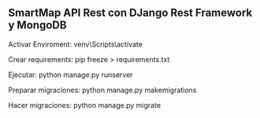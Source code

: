 ## SmartMap API Rest con DJango Rest Framework y MongoDB

Activar Enviroment: venv\Scripts\activate

Crear requirements: pip freeze > requirements.txt

Ejecutar: python manage.py runserver

Preparar migraciones: python manage.py makemigrations

Hacer migraciones: python manage.py migrate